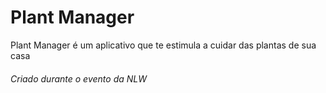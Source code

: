 <h1> Plant Manager</h1>
<p> Plant Manager é um aplicativo que te estimula a cuidar das plantas de sua casa</p>


<h6>Criado durante o evento da NLW</h6>
